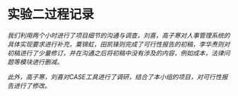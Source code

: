 # 实验二过程记录
*我们利用两个小时进行了项目细节的沟通与调查，刘喜，高子寒对人事管理系统的具体实现要求进行补充，粟锦虹，田凯锋则完成了可行性报告的初稿，李华焘则对初稿进行了少量修订，并在沟通之后将初稿中没有涉及的内容，例如成本，法律问题等模块进行删减。*

*此外，高子寒，刘喜对CASE工具进行了调研，结合了本小组的项目，对可行性报告进行了修改。*
